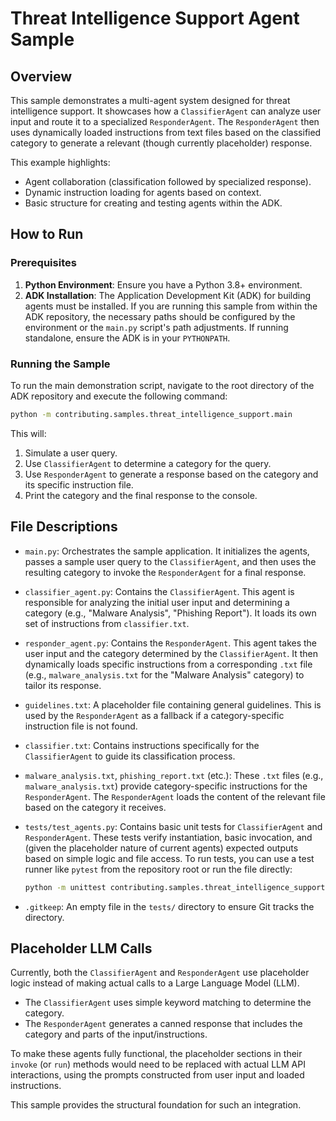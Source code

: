# Threat Intelligence Support Agent Sample

## Overview

This sample demonstrates a multi-agent system designed for threat intelligence support. It showcases how a `ClassifierAgent` can analyze user input and route it to a specialized `ResponderAgent`. The `ResponderAgent` then uses dynamically loaded instructions from text files based on the classified category to generate a relevant (though currently placeholder) response.

This example highlights:
-   Agent collaboration (classification followed by specialized response).
-   Dynamic instruction loading for agents based on context.
-   Basic structure for creating and testing agents within the ADK.

## How to Run

### Prerequisites

1.  **Python Environment**: Ensure you have a Python 3.8+ environment.
2.  **ADK Installation**: The Application Development Kit (ADK) for building agents must be installed. If you are running this sample from within the ADK repository, the necessary paths should be configured by the environment or the `main.py` script's path adjustments. If running standalone, ensure the ADK is in your `PYTHONPATH`.

### Running the Sample

To run the main demonstration script, navigate to the root directory of the ADK repository and execute the following command:

```bash
python -m contributing.samples.threat_intelligence_support.main
```

This will:
1.  Simulate a user query.
2.  Use `ClassifierAgent` to determine a category for the query.
3.  Use `ResponderAgent` to generate a response based on the category and its specific instruction file.
4.  Print the category and the final response to the console.

## File Descriptions

-   `main.py`:
    Orchestrates the sample application. It initializes the agents, passes a sample user query to the `ClassifierAgent`, and then uses the resulting category to invoke the `ResponderAgent` for a final response.

-   `classifier_agent.py`:
    Contains the `ClassifierAgent`. This agent is responsible for analyzing the initial user input and determining a category (e.g., "Malware Analysis", "Phishing Report"). It loads its own set of instructions from `classifier.txt`.

-   `responder_agent.py`:
    Contains the `ResponderAgent`. This agent takes the user input and the category determined by the `ClassifierAgent`. It then dynamically loads specific instructions from a corresponding `.txt` file (e.g., `malware_analysis.txt` for the "Malware Analysis" category) to tailor its response.

-   `guidelines.txt`:
    A placeholder file containing general guidelines. This is used by the `ResponderAgent` as a fallback if a category-specific instruction file is not found.

-   `classifier.txt`:
    Contains instructions specifically for the `ClassifierAgent` to guide its classification process.

-   `malware_analysis.txt`, `phishing_report.txt` (etc.):
    These `.txt` files (e.g., `malware_analysis.txt`) provide category-specific instructions for the `ResponderAgent`. The `ResponderAgent` loads the content of the relevant file based on the category it receives.

-   `tests/test_agents.py`:
    Contains basic unit tests for `ClassifierAgent` and `ResponderAgent`. These tests verify instantiation, basic invocation, and (given the placeholder nature of current agents) expected outputs based on simple logic and file access. To run tests, you can use a test runner like `pytest` from the repository root or run the file directly:
    ```bash
    python -m unittest contributing.samples.threat_intelligence_support.tests.test_agents
    ```

-   `.gitkeep`:
    An empty file in the `tests/` directory to ensure Git tracks the directory.

## Placeholder LLM Calls

Currently, both the `ClassifierAgent` and `ResponderAgent` use placeholder logic instead of making actual calls to a Large Language Model (LLM).
-   The `ClassifierAgent` uses simple keyword matching to determine the category.
-   The `ResponderAgent` generates a canned response that includes the category and parts of the input/instructions.

To make these agents fully functional, the placeholder sections in their `invoke` (or `run`) methods would need to be replaced with actual LLM API interactions, using the prompts constructed from user input and loaded instructions.

This sample provides the structural foundation for such an integration.

